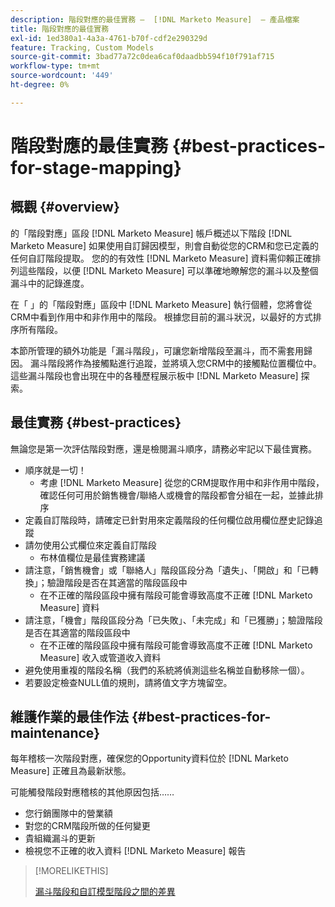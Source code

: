 ```yaml
---
description: 階段對應的最佳實務 —  [!DNL Marketo Measure]  — 產品檔案
title: 階段對應的最佳實務
exl-id: 1ed380a1-4a3a-4761-b70f-cdf2e290329d
feature: Tracking, Custom Models
source-git-commit: 3bad77a72c0dea6caf0daadbb594f10f791af715
workflow-type: tm+mt
source-wordcount: '449'
ht-degree: 0%

---
```


# 階段對應的最佳實務 {#best-practices-for-stage-mapping}

## 概觀 {#overview}

的「階段對應」區段 [!DNL Marketo Measure] 帳戶概述以下階段 [!DNL Marketo Measure] 如果使用自訂歸因模型，則會自動從您的CRM和您已定義的任何自訂階段提取。 您的的有效性 [!DNL Marketo Measure] 資料需仰賴正確排列這些階段，以便 [!DNL Marketo Measure] 可以準確地瞭解您的漏斗以及整個漏斗中的記錄進度。

在「 」的「階段對應」區段中 [!DNL Marketo Measure] 執行個體，您將會從CRM中看到作用中和非作用中的階段。 根據您目前的漏斗狀況，以最好的方式排序所有階段。

本節所管理的額外功能是「漏斗階段」，可讓您新增階段至漏斗，而不需套用歸因。 漏斗階段將作為接觸點進行追蹤，並將填入您CRM中的接觸點位置欄位中。 這些漏斗階段也會出現在中的各種歷程展示板中 [!DNL Marketo Measure] 探索。

## 最佳實務 {#best-practices}

無論您是第一次評估階段對應，還是檢閱漏斗順序，請務必牢記以下最佳實務。

* 順序就是一切！
   * 考慮 [!DNL Marketo Measure] 從您的CRM提取作用中和非作用中階段，確認任何可用於銷售機會/聯絡人或機會的階段都會分組在一起，並據此排序
* 定義自訂階段時，請確定已針對用來定義階段的任何欄位啟用欄位歷史記錄追蹤
* 請勿使用公式欄位來定義自訂階段
   * 布林值欄位是最佳實務建議
* 請注意，「銷售機會」或「聯絡人」階段區段分為「遺失」、「開啟」和「已轉換」；驗證階段是否在其適當的階段區段中
   * 在不正確的階段區段中擁有階段可能會導致高度不正確 [!DNL Marketo Measure] 資料
* 請注意，「機會」階段區段分為「已失敗」、「未完成」和「已獲勝」；驗證階段是否在其適當的階段區段中
   * 在不正確的階段區段中擁有階段可能會導致高度不正確 [!DNL Marketo Measure] 收入或管道收入資料
* 避免使用重複的階段名稱（我們的系統將偵測這些名稱並自動移除一個）。
* 若要設定檢查NULL值的規則，請將值文字方塊留空。

## 維護作業的最佳作法 {#best-practices-for-maintenance}

每年稽核一次階段對應，確保您的Opportunity資料位於 [!DNL Marketo Measure] 正確且為最新狀態。

可能觸發階段對應稽核的其他原因包括……

* 您行銷團隊中的營業額
* 對您的CRM階段所做的任何變更
* 貴組織漏斗的更新
* 檢視您不正確的收入資料 [!DNL Marketo Measure] 報告

>[!MORELIKETHIS]
>
>[漏斗階段和自訂模型階段之間的差異](/help/advanced-marketo-measure-features/custom-attribution-models/custom-attribution-model-and-setup.md#the-difference-between-funnel-stages-and-custom-model-stages)
